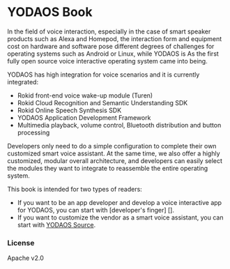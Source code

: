 # YODAOS Book

In the field of voice interaction, especially in the case of smart speaker products such as Alexa and Homepod, the interaction form and equipment cost on hardware and software pose different degrees of challenges for operating systems such as Android or Linux, while YODAOS is As the first fully open source voice interactive operating system came into being.

YODAOS has high integration for voice scenarios and it is currently integrated:

- Rokid front-end voice wake-up module (Turen)
- Rokid Cloud Recognition and Semantic Understanding SDK
- Rokid Online Speech Synthesis SDK
- YODAOS Application Development Framework
- Multimedia playback, volume control, Bluetooth distribution and button processing

Developers only need to do a simple configuration to complete their own customized smart voice assistant. At the same time, we also offer a highly customized, modular overall architecture, and developers can easily select the modules they want to integrate to reassemble the entire operating system.

This book is intended for two types of readers:

- If you want to be an app developer and develop a voice interactive app for YODAOS, you can start with [developer's finger] [].
- If you want to customize the vendor as a smart voice assistant, you can start with [YODAOS Source][].

### License

Apache v2.0

[developer refers to North]: guidance/01-build-your-first-app.html
[YODAOS Source]: yodaos-source/customization/01-overview.html
